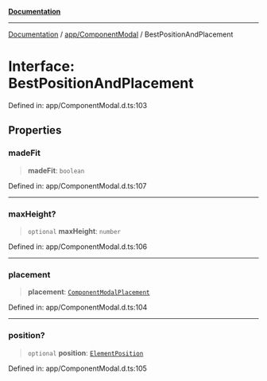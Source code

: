 [**Documentation**](../../../index.md)

***

[Documentation](../../../index.md) / [app/ComponentModal](../index.md) / BestPositionAndPlacement

# Interface: BestPositionAndPlacement

Defined in: app/ComponentModal.d.ts:103

## Properties

### madeFit

> **madeFit**: `boolean`

Defined in: app/ComponentModal.d.ts:107

***

### maxHeight?

> `optional` **maxHeight**: `number`

Defined in: app/ComponentModal.d.ts:106

***

### placement

> **placement**: [`ComponentModalPlacement`](../enumerations/ComponentModalPlacement.md)

Defined in: app/ComponentModal.d.ts:104

***

### position?

> `optional` **position**: [`ElementPosition`](../../../perspective-client/interfaces/ElementPosition.md)

Defined in: app/ComponentModal.d.ts:105
